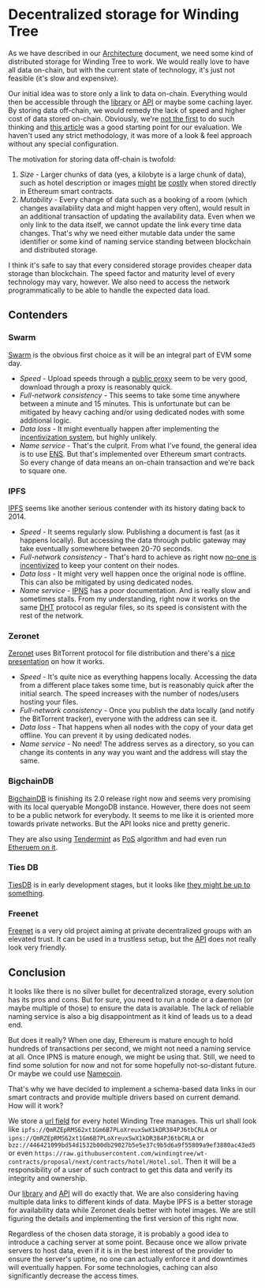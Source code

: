 # Decentralized storage for Winding Tree

As we have described in our [Architecture](https://github.com/windingtree/wiki/architecture-hotel.md#distributed-database-d-db)
document, we need some kind of distributed storage for Winding Tree to work. We would really love to have all data on-chain, but
with the current state of technology, it's just not feasible (it's slow and expensive).

Our initial idea was to store only a link to data on-chain. Everything would then be
accessible through the [library](https://github.com/windingtree/wt-js-libs) or [API](https://github.com/windingtree/wt-read-api)
or maybe some caching layer. By storing data off-chain, we would remedy the lack of speed and higher cost of data stored on-chain.
Obviously, we're [not the first](https://github.com/TiesNetwork/ties-docs/wiki/Where-do-decentralized-applications-store-their-data%3F)
to do such thinking and [this article](https://decentralized.blog/picking-a-decentralized-storage-system.html)
was a good starting point for our evaluation. We haven't used any strict methodology, it was more of a look & feel approach
without any special configuration.

The motivation for storing data off-chain is twofold:

1. *Size* - Larger chunks of data (yes, a kilobyte is a large chunk of data), such as hotel description or images
[might](https://hackernoon.com/ether-purchase-power-df40a38c5a2f) [be](https://ethereum.stackexchange.com/a/896)
[costly](https://www.reddit.com/r/ethereum/comments/6rj8ks/current_storage_costs_and_limits/dl5scwq/) when stored
directly in Ethereum smart contracts.
1. *Mutability* - Every change of data such as a booking of a room (which changes availability data and might happen very often),
would result in an additional transaction of updating the availability data. Even when we only link to the data
itself, we cannot update the link every time data changes. That's why we need either mutable data under the 
same identifier or some kind of naming service standing between blockchain and distributed storage.

I think it's safe to say that every considered storage provides cheaper data storage than blockchain. The speed
factor and maturity level of every technology may vary, however. We also need to access the network programmatically
to be able to handle the expected data load.

## Contenders

### Swarm

[Swarm](https://swarm-guide.readthedocs.io) is the obvious first choice as it will be an integral part of EVM some day.

- *Speed* - Upload speeds through a [public proxy](http://swarm-gateways.net) seem to be very good, download through a proxy is reasonably quick.
- *Full-network consistency* - This seems to take some time anywhere between a minute and 15 minutes. This is unfortunate but
can be mitigated by heavy caching and/or using dedicated nodes with some additional logic.
- *Data loss* - It might eventually happen after implementing the [incentivization system](https://www.youtube.com/watch?v=9Cgyhsjsfbg&feature=youtu.be&list=PLaM7G4Llrb7xNkX0gugDyUm6Z_RrCvWPk),
but highly unlikely.
- *Name service* - That's the culprit. From what I've found, the general idea is to use [ENS](https://ens.domains/). But that's
implemented over Ethereum smart contracts. So every change of data means an on-chain transaction and we're back to square one.

### IPFS

[IPFS](https://ipfs.io/) seems like another serious contender with its history dating back to 2014.

- *Speed* - It seems regularly slow. Publishing a document is fast (as it happens locally). But accessing the data through public gateway
may take eventually somewhere between 20-70 seconds.
- *Full-network consistency* - That's hard to achieve as right now [no-one is incentivized](https://github.com/ipfs/faq/issues/47) to keep
your content on their nodes.
- *Data loss* - It might very well happen once the original node is offline. This can also be mitigated by using dedicated nodes.
- *Name service* - [IPNS](https://medium.com/@yaniv_g/hosting-websites-on-ipfs-with-ipns-b94659c42b52) has a poor documentation. And is really slow
and sometimes stalls. From my understanding, right now it works on the same [DHT](https://github.com/ipfs/go-ipfs/issues/1396) protocol
as regular files, so its speed is consistent with the rest of the network.

### Zeronet

[Zeronet](https://zeronet.io/) uses BitTorrent protocol for file distribution and there's a
[nice presentation](https://docs.google.com/presentation/d/1_2qK1IuOKJ51pgBvllZ9Yu7Au2l551t3XBgyTSvilew/pub?start=false&loop=false&delayms=3000&slide=id.g9a1cce9ee_0_4)
on how it works.

- *Speed* - It's quite nice as everything happens locally. Accessing the data from a different place takes some time, but is reasonably quick
after the initial search. The speed increases with the number of nodes/users hosting your files.
- *Full-network consistency* - Once you publish the data locally (and notify the BitTorrent tracker), everyone with the address can see it.
- *Data loss* - That happens when all nodes with the copy of your data get offline. You can prevent it by using dedicated nodes.
- *Name service* - No need! The address serves as a directory, so you can change its contents in any way you want and the address will stay the same.

### BigchainDB

[BigchainDB](https://www.bigchaindb.com/) is finishing its 2.0 release right now and seems very promising
with its local queryable MongoDB instance. However, there does not seem to be a public network for everybody.
It seems to me like it is oriented more towards private networks. But the API looks nice and pretty generic.

They are also using [Tendermint](https://tendermint.readthedocs.io/en/master/) as [PoS](https://en.wikipedia.org/wiki/Proof-of-stake)
algorithm and had even run [Etheruem on it](http://ethermint.readthedocs.io/en/master/).

### Ties DB

[TiesDB](https://tiesdb.com/) is in early development stages, but it looks like
[they might be up to something](https://github.com/TiesNetwork/ties-docs/wiki/Where-do-decentralized-applications-store-their-data%3F).

### Freenet

[Freenet](https://freenetproject.org/index.html) is a very old project aiming at private decentralized
groups with an elevated trust. It can be used in a trustless setup, but the
[API](https://bluishcoder.co.nz//2017/03/28/introduction-to-the-freenet-api.html) does not really look
very friendly.

## Conclusion

It looks like there is no silver bullet for decentralized storage, every solution has its pros and cons.
But for sure, you need to run a node or a daemon (or maybe multiple of those) to ensure the data is available.
The lack of reliable naming service is also a big disappointment as it kind of leads us to a dead end.

But does it really? When one day, Ethereum is mature enough to hold hundreds of transactions per second, we might
not need a naming service at all. Once IPNS is mature enough, we might be using that. Still, we need to find
some solution for now and not for some hopefully not-so-distant future. Or maybe we could use [Namecoin](https://namecoin.org/).

That's why we have decided to implement a schema-based data links in our smart contracts and provide multiple
drivers based on current demand. How will it work?

We store a [url field](https://github.com/windingtree/wt-contracts/blob/proposal/next/contracts/hotel/Hotel.sol#L22)
for every hotel Winding Tree manages. This url shall look like `ipfs://QmRZEpRMS62xt1Gm6B7PLoXreuxSwX1kDR384PJ6tbCRLA`
or `ipns://QmRZEpRMS62xt1Gm6B7PLoXreuxSwX1kDR384PJ6tbCRLA` or `bzz://446421099bd54d1532b00db29027b5e5e37c9b5d6a9f55809a9ef3880ac43ed5`
or even `https://raw.githubusercontent.com/windingtree/wt-contracts/proposal/next/contracts/hotel/Hotel.sol`. Then
it will be a responsibility of a user of such contract to get this data and verify its integrity and ownership.

Our [library](https://github.com/windingtree/wt-js-libs) and [API](https://github.com/windingtree/wt-read-api)
will do exactly that. We are also considering having multiple data links to different kinds of data. Maybe IPFS
is a better storage for availability data while Zeronet deals better with hotel images. We are still figuring the details
and implementing the first version of this right now.

Regardless of the chosen data storage, it is probably a good idea to introduce a caching server at some point.
Because once we allow private servers to host data, even if it is in the best interest of the provider
to ensure the server's uptime, no one can actually enforce it and downtimes will eventually happen. For some
technologies, caching can also significantly decrease the access times.
